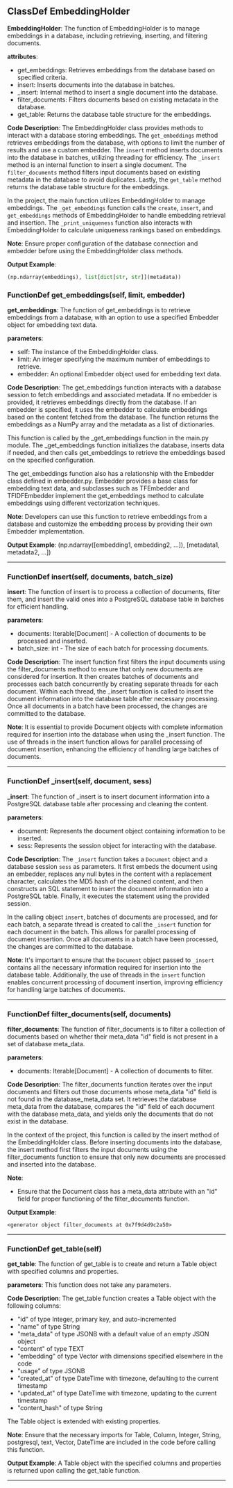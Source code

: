 ## ClassDef EmbeddingHolder
**EmbeddingHolder**: The function of EmbeddingHolder is to manage embeddings in a database, including retrieving, inserting, and filtering documents.

**attributes**:
- get_embeddings: Retrieves embeddings from the database based on specified criteria.
- insert: Inserts documents into the database in batches.
- _insert: Internal method to insert a single document into the database.
- filter_documents: Filters documents based on existing metadata in the database.
- get_table: Returns the database table structure for the embeddings.

**Code Description**:
The EmbeddingHolder class provides methods to interact with a database storing embeddings. The `get_embeddings` method retrieves embeddings from the database, with options to limit the number of results and use a custom embedder. The `insert` method inserts documents into the database in batches, utilizing threading for efficiency. The `_insert` method is an internal function to insert a single document. The `filter_documents` method filters input documents based on existing metadata in the database to avoid duplicates. Lastly, the `get_table` method returns the database table structure for the embeddings.

In the project, the main function utilizes EmbeddingHolder to manage embeddings. The `_get_embeddings` function calls the `create`, `insert`, and `get_embeddings` methods of EmbeddingHolder to handle embedding retrieval and insertion. The `_print_uniqueness` function also interacts with EmbeddingHolder to calculate uniqueness rankings based on embeddings.

**Note**: Ensure proper configuration of the database connection and embedder before using the EmbeddingHolder class methods.

**Output Example**:
```python
(np.ndarray(embeddings), list[dict[str, str]](metadata))
```
### FunctionDef get_embeddings(self, limit, embedder)
**get_embeddings**: The function of get_embeddings is to retrieve embeddings from a database, with an option to use a specified Embedder object for embedding text data.

**parameters**:
- self: The instance of the EmbeddingHolder class.
- limit: An integer specifying the maximum number of embeddings to retrieve.
- embedder: An optional Embedder object used for embedding text data.

**Code Description**:
The get_embeddings function interacts with a database session to fetch embeddings and associated metadata. If no embedder is provided, it retrieves embeddings directly from the database. If an embedder is specified, it uses the embedder to calculate embeddings based on the content fetched from the database. The function returns the embeddings as a NumPy array and the metadata as a list of dictionaries.

This function is called by the _get_embeddings function in the main.py module. The _get_embeddings function initializes the database, inserts data if needed, and then calls get_embeddings to retrieve the embeddings based on the specified configuration.

The get_embeddings function also has a relationship with the Embedder class defined in embedder.py. Embedder provides a base class for embedding text data, and subclasses such as TFEmbedder and TFIDFEmbedder implement the get_embeddings method to calculate embeddings using different vectorization techniques.

**Note**:
Developers can use this function to retrieve embeddings from a database and customize the embedding process by providing their own Embedder implementation.

**Output Example**:
(np.ndarray([embedding1, embedding2, ...]), [metadata1, metadata2, ...])
***
### FunctionDef insert(self, documents, batch_size)
**insert**: The function of insert is to process a collection of documents, filter them, and insert the valid ones into a PostgreSQL database table in batches for efficient handling.

**parameters**:
- documents: Iterable[Document] - A collection of documents to be processed and inserted.
- batch_size: int - The size of each batch for processing documents.

**Code Description**:
The insert function first filters the input documents using the filter_documents method to ensure that only new documents are considered for insertion. It then creates batches of documents and processes each batch concurrently by creating separate threads for each document. Within each thread, the _insert function is called to insert the document information into the database table after necessary processing. Once all documents in a batch have been processed, the changes are committed to the database.

**Note**:
It is essential to provide Document objects with complete information required for insertion into the database when using the _insert function. The use of threads in the insert function allows for parallel processing of document insertion, enhancing the efficiency of handling large batches of documents.
***
### FunctionDef _insert(self, document, sess)
**_insert**: The function of _insert is to insert document information into a PostgreSQL database table after processing and cleaning the content.

**parameters**:
- document: Represents the document object containing information to be inserted.
- sess: Represents the session object for interacting with the database.

**Code Description**:
The `_insert` function takes a `Document` object and a database session `sess` as parameters. It first embeds the document using an embedder, replaces any null bytes in the content with a replacement character, calculates the MD5 hash of the cleaned content, and then constructs an SQL statement to insert the document information into a PostgreSQL table. Finally, it executes the statement using the provided session.

In the calling object `insert`, batches of documents are processed, and for each batch, a separate thread is created to call the `_insert` function for each document in the batch. This allows for parallel processing of document insertion. Once all documents in a batch have been processed, the changes are committed to the database.

**Note**:
It's important to ensure that the `Document` object passed to `_insert` contains all the necessary information required for insertion into the database table. Additionally, the use of threads in the `insert` function enables concurrent processing of document insertion, improving efficiency for handling large batches of documents.
***
### FunctionDef filter_documents(self, documents)
**filter_documents**: The function of filter_documents is to filter a collection of documents based on whether their meta_data "id" field is not present in a set of database meta_data.

**parameters**:
- documents: Iterable[Document] - A collection of documents to filter.

**Code Description**:
The filter_documents function iterates over the input documents and filters out those documents whose meta_data "id" field is not found in the database_meta_data set. It retrieves the database meta_data from the database, compares the "id" field of each document with the database meta_data, and yields only the documents that do not exist in the database.

In the context of the project, this function is called by the insert method of the EmbeddingHolder class. Before inserting documents into the database, the insert method first filters the input documents using the filter_documents function to ensure that only new documents are processed and inserted into the database.

**Note**:
- Ensure that the Document class has a meta_data attribute with an "id" field for proper functioning of the filter_documents function.

**Output Example**:
```
<generator object filter_documents at 0x7f9d4d9c2a50>
```
***
### FunctionDef get_table(self)
**get_table**: The function of get_table is to create and return a Table object with specified columns and properties.

**parameters**: This function does not take any parameters.

**Code Description**: The get_table function creates a Table object with the following columns:
- "id" of type Integer, primary key, and auto-incremented
- "name" of type String
- "meta_data" of type JSONB with a default value of an empty JSON object
- "content" of type TEXT
- "embedding" of type Vector with dimensions specified elsewhere in the code
- "usage" of type JSONB
- "created_at" of type DateTime with timezone, defaulting to the current timestamp
- "updated_at" of type DateTime with timezone, updating to the current timestamp
- "content_hash" of type String

The Table object is extended with existing properties.

**Note**: Ensure that the necessary imports for Table, Column, Integer, String, postgresql, text, Vector, DateTime are included in the code before calling this function.

**Output Example**:
A Table object with the specified columns and properties is returned upon calling the get_table function.
***
